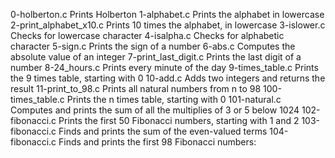 0-holberton.c	Prints Holberton
1-alphabet.c	Prints the alphabet in lowercase
2-print_alphabet_x10.c	Prints 10 times the alphabet, in lowercase
3-islower.c	Checks for lowercase character
4-isalpha.c	Checks for alphabetic character
5-sign.c	Prints the sign of a number
6-abs.c	Computes the absolute value of an integer
7-print_last_digit.c	Prints the last digit of a number
8-24_hours.c	Prints every minute of the day
9-times_table.c	Prints the 9 times table, starting with 0
10-add.c	Adds two integers and returns the result
11-print_to_98.c	Prints all natural numbers from n to 98
100-times_table.c	Prints the n times table, starting with 0
101-natural.c	Computes and prints the sum of all the multiplies of 3 or 5 below 1024
102-fibonacci.c	Prints the first 50 Fibonacci numbers, starting with 1 and 2
103-fibonacci.c	Finds and prints the sum of the even-valued terms
104-fibonacci.c	Finds and prints the first 98 Fibonacci numbers:
